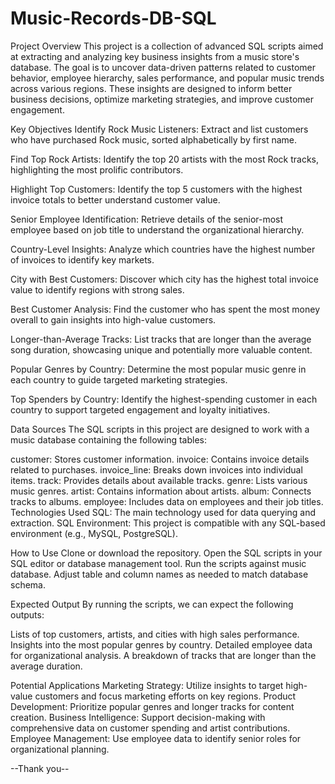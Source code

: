 # Music-Records-DB-SQL

Project Overview
This project is a collection of advanced SQL scripts aimed at extracting and analyzing key business insights from a music store's database. The goal is to uncover data-driven patterns related to customer behavior, employee hierarchy, sales performance, and popular music trends across various regions. These insights are designed to inform better business decisions, optimize marketing strategies, and improve customer engagement.

Key Objectives
Identify Rock Music Listeners: Extract and list customers who have purchased Rock music, sorted alphabetically by first name.

Find Top Rock Artists: Identify the top 20 artists with the most Rock tracks, highlighting the most prolific contributors.

Highlight Top Customers: Identify the top 5 customers with the highest invoice totals to better understand customer value.

Senior Employee Identification: Retrieve details of the senior-most employee based on job title to understand the organizational hierarchy.

Country-Level Insights: Analyze which countries have the highest number of invoices to identify key markets.

City with Best Customers: Discover which city has the highest total invoice value to identify regions with strong sales.

Best Customer Analysis: Find the customer who has spent the most money overall to gain insights into high-value customers.

Longer-than-Average Tracks: List tracks that are longer than the average song duration, showcasing unique and potentially more valuable content.

Popular Genres by Country: Determine the most popular music genre in each country to guide targeted marketing strategies.

Top Spenders by Country: Identify the highest-spending customer in each country to support targeted engagement and loyalty initiatives.

Data Sources
The SQL scripts in this project are designed to work with a music database containing the following tables:

customer: Stores customer information.
invoice: Contains invoice details related to purchases.
invoice_line: Breaks down invoices into individual items.
track: Provides details about available tracks.
genre: Lists various music genres.
artist: Contains information about artists.
album: Connects tracks to albums.
employee: Includes data on employees and their job titles.
Technologies Used
SQL: The main technology used for data querying and extraction.
SQL Environment: This project is compatible with any SQL-based environment (e.g., MySQL, PostgreSQL).

How to Use
Clone or download the repository.
Open the SQL scripts in your SQL editor or database management tool.
Run the scripts against music database.
Adjust table and column names as needed to match database schema.

Expected Output
By running the scripts, we can expect the following outputs:

Lists of top customers, artists, and cities with high sales performance.
Insights into the most popular genres by country.
Detailed employee data for organizational analysis.
A breakdown of tracks that are longer than the average duration.

Potential Applications
Marketing Strategy: Utilize insights to target high-value customers and focus marketing efforts on key regions.
Product Development: Prioritize popular genres and longer tracks for content creation.
Business Intelligence: Support decision-making with comprehensive data on customer spending and artist contributions.
Employee Management: Use employee data to identify senior roles for organizational planning.

--Thank you--
